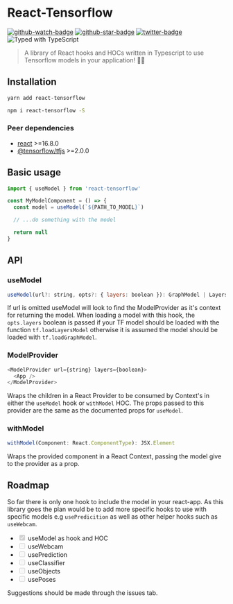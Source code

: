 # React-Tensorflow

[![github-watch-badge]][github-watch]
[![github-star-badge]][github-star]
[![twitter-badge]][twitter]
![Typed with TypeScript][typescript]

> A library of React hooks and HOCs written in Typescript to use Tensorflow models in your application! 🤖🧠

## Installation

```sh
yarn add react-tensorflow
```

```sh
npm i react-tensorflow -S
```

### Peer dependencies

- [react](https://www.npmjs.com/package/react) >=16.8.0
- [@tensorflow/tfjs](https://www.npmjs.com/package/@tensorflow/tfjs) >=2.0.0

## Basic usage

```js
import { useModel } from 'react-tensorflow'

const MyModelComponent = () => {
  const model = useModel(`${PATH_TO_MODEL}`)

  // ...do something with the model

  return null
}
```

## API

### useModel

```js
useModel(url?: string, opts?: { layers: boolean }): GraphModel | LayersModel | null
```

If url is omitted useModel will look to find the ModelProvider as it's context for returning the model. When loading a model with this hook, the `opts.layers` boolean is passed if your TF model should be loaded with the function `tf.loadLayersModel` otherwise it is assumed the model should be loaded with `tf.loadGraphModel`.

### ModelProvider

```js
<ModelProvider url={string} layers={boolean}>
  <App />
</ModelProvider>
```

Wraps the children in a React Provider to be consumed by Context's in either the `useModel` hook or `withModel` HOC. The props passed to this provider are the same as the documented props for `useModel`.

### withModel

```js
withModel(Component: React.ComponentType): JSX.Element
```

Wraps the provided component in a React Context, passing the model give to the provider as a prop.

## Roadmap

So far there is only one hook to include the model in your react-app. As this library goes the plan would be to add more specific hooks to use with specific models e.g `usePredicition` as well as other helper hooks such as `useWebcam`.

<ul>
    <li><input checked="" disabled="" type="checkbox"> useModel as hook and HOC</li>
    <li><input disabled="" type="checkbox"> useWebcam</li>
    <li><input disabled="" type="checkbox"> usePrediction</li>
    <li><input disabled="" type="checkbox"> useClassifier</li>
    <li><input disabled="" type="checkbox"> useObjects</li>
    <li><input disabled="" type="checkbox"> usePoses</li>
</ul>

Suggestions should be made through the issues tab.

[typescript]: https://flat.badgen.net/badge/icon/Typed?icon=typescript&label&labelColor=blue&color=555555
[github-watch-badge]: https://img.shields.io/github/watchers/kentcdodds/testing-workshop.svg?style=social
[github-watch]: https://github.com/joshuaellis/react-tensorflow/watchers
[github-star-badge]: https://img.shields.io/github/stars/joshuaellis/react-tensorflow.svg?style=social
[github-star]: https://github.com/joshuaellis/react-tensorflow/stargazers
[twitter]: https://twitter.com/intent/tweet?text=Check%20out%20react-tensorflow%20by%20@Josh%20Ellis%20https://github.com/joshuaellis/react-tensorflow%20%F0%9F%91%8D
[twitter-badge]: https://img.shields.io/twitter/url/https/github.com/kentcdodds/testing-workshop.svg?style=social
